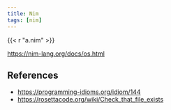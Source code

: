 ```yaml
---
title: Nim
tags: [nim]
---
```


{{< r "a.nim" >}}

<https://nim-lang.org/docs/os.html>

## References

- <https://programming-idioms.org/idiom/144>
- <https://rosettacode.org/wiki/Check_that_file_exists>
